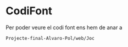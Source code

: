 # CodiFont

Per poder veure el codi font ens hem de anar a
```
Projecte-final-Alvaro-Pol/web/Joc
```
